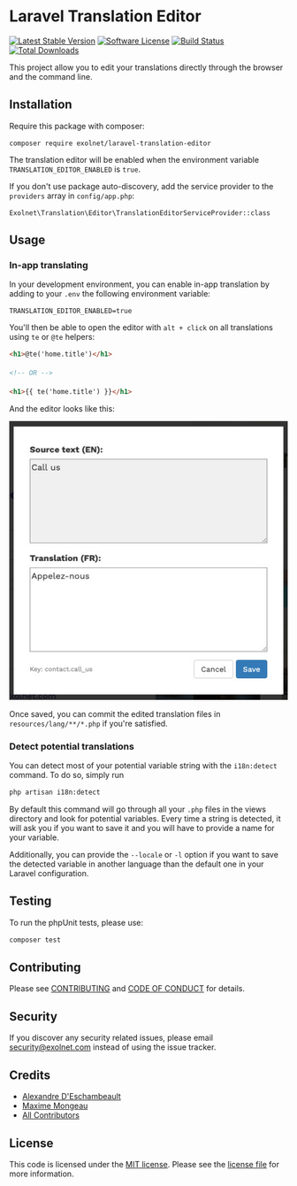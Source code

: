 # Laravel Translation Editor

[![Latest Stable Version](https://poser.pugx.org/eXolnet/laravel-translation-editor/v/stable?format=flat-square)](https://packagist.org/packages/eXolnet/laravel-translation-editor)
[![Software License](https://img.shields.io/badge/license-MIT-brightgreen.svg?style=flat-square)](LICENSE)
[![Build Status](https://img.shields.io/github/actions/workflow/status/eXolnet/laravel-translation-editor/tests.yml?label=tests&style=flat-square)](https://github.com/eXolnet/laravel-translation-editor/actions?query=workflow%3Atests)
[![Total Downloads](https://img.shields.io/packagist/dt/eXolnet/laravel-translation-editor.svg?style=flat-square)](https://packagist.org/packages/eXolnet/laravel-translation-editor)

This project allow you to edit your translations directly through the browser and the command line.

## Installation

Require this package with composer:

```
composer require exolnet/laravel-translation-editor
```

The translation editor will be enabled when the environment variable ``TRANSLATION_EDITOR_ENABLED`` is ``true``.

If you don't use package auto-discovery, add the service provider to the ``providers`` array in `config/app.php`:

```
Exolnet\Translation\Editor\TranslationEditorServiceProvider::class
```

## Usage

### In-app translating

In your development environment, you can enable in-app translation by adding to your `.env` the following
environment variable:

```
TRANSLATION_EDITOR_ENABLED=true
```

You'll then be able to open the editor with `alt + click` on all translations using `te` or `@te` helpers:

```html
<h1>@te('home.title')</h1>

<!-- OR -->

<h1>{{ te('home.title') }}</h1>
``` 

And the editor looks like this:

![Editor example](example.jpg)

Once saved, you can commit the edited translation files in `resources/lang/**/*.php` if you're satisfied.

### Detect potential translations

You can detect most of your potential variable string with the `i18n:detect` command. To do so, simply run 
``` bash
php artisan i18n:detect
```
By default this command will go through all your `.php` files in the views directory and look for potential variables. 
Every time a string is detected, it will ask you if you want to save it and you will have to provide a name 
for your variable.

Additionally, you can provide the `--locale` or `-l` option if you want to save the detected variable in another language 
than the default one in your Laravel configuration.

## Testing

To run the phpUnit tests, please use:

``` bash
composer test
```

## Contributing

Please see [CONTRIBUTING](CONTRIBUTING.md) and [CODE OF CONDUCT](CODE_OF_CONDUCT.md) for details.

## Security

If you discover any security related issues, please email security@exolnet.com instead of using the issue tracker.

## Credits

- [Alexandre D'Eschambeault](https://github.com/xel1045)
- [Maxime Mongeau](https://github.com/maxador)
- [All Contributors](../../contributors)

## License

This code is licensed under the [MIT license](http://choosealicense.com/licenses/mit/). 
Please see the [license file](LICENSE) for more information.
